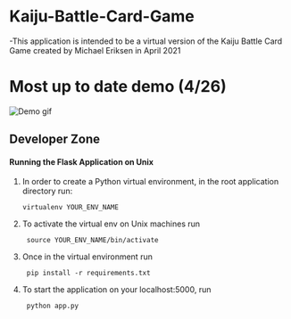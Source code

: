 # Kaiju-Battle-Card-Game 
-This application is intended to be a virtual version of the Kaiju Battle Card Game created by Michael Eriksen in April 2021

# Most up to date demo (4/26)
![Demo gif](static/images/card-app-demo.gif)

## Developer Zone

#### Running the Flask Application on Unix

1.  In order to create a Python virtual environment, in the root application directory run:

        virtualenv YOUR_ENV_NAME
2. To activate the virtual env on Unix machines run

        source YOUR_ENV_NAME/bin/activate

3. Once in the virtual environment run 

        pip install -r requirements.txt

4. To start the application on your localhost:5000, run

        python app.py


        

